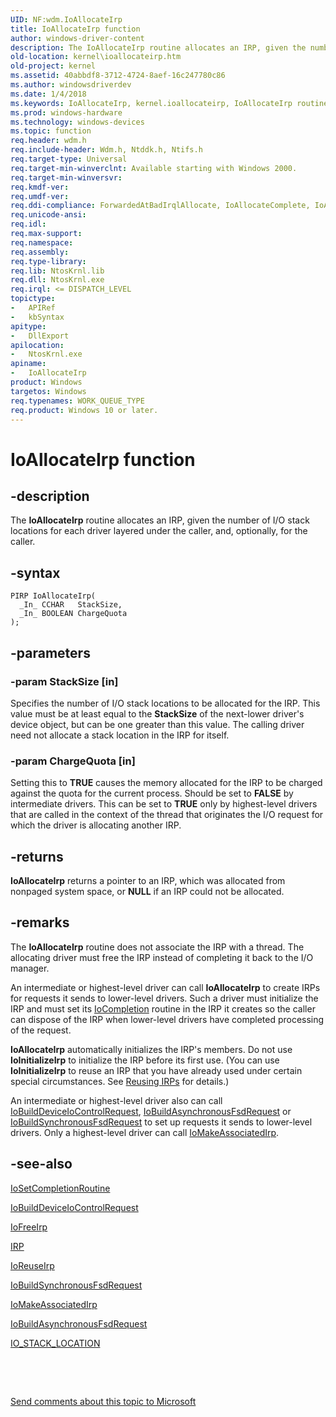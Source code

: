 ```yaml
---
UID: NF:wdm.IoAllocateIrp
title: IoAllocateIrp function
author: windows-driver-content
description: The IoAllocateIrp routine allocates an IRP, given the number of I/O stack locations for each driver layered under the caller, and, optionally, for the caller.
old-location: kernel\ioallocateirp.htm
old-project: kernel
ms.assetid: 40abbdf8-3712-4724-8aef-16c247780c86
ms.author: windowsdriverdev
ms.date: 1/4/2018
ms.keywords: IoAllocateIrp, kernel.ioallocateirp, IoAllocateIrp routine [Kernel-Mode Driver Architecture], wdm/IoAllocateIrp, k104_326eb80d-9bc3-4a91-9f33-710f7975808a.xml
ms.prod: windows-hardware
ms.technology: windows-devices
ms.topic: function
req.header: wdm.h
req.include-header: Wdm.h, Ntddk.h, Ntifs.h
req.target-type: Universal
req.target-min-winverclnt: Available starting with Windows 2000.
req.target-min-winversvr: 
req.kmdf-ver: 
req.umdf-ver: 
req.ddi-compliance: ForwardedAtBadIrqlAllocate, IoAllocateComplete, IoAllocateForward, IoAllocateFree, IoAllocateIrpSignalEventInCompletion, IoAllocateIrpSignalEventInCompletion2, IoAllocateIrpSignalEventInCompletion3, IoAllocateIrpSignalEventInCompletionTimeout, IoReuseIrp, MarkPower, MarkPowerDown, MarkQueryRelations, MarkStartDevice, HwStorPortProhibitedDDIs, IoFreeIrp, SpNoWait, StorPortStartIo
req.unicode-ansi: 
req.idl: 
req.max-support: 
req.namespace: 
req.assembly: 
req.type-library: 
req.lib: NtosKrnl.lib
req.dll: NtosKrnl.exe
req.irql: <= DISPATCH_LEVEL
topictype: 
-	APIRef
-	kbSyntax
apitype: 
-	DllExport
apilocation: 
-	NtosKrnl.exe
apiname: 
-	IoAllocateIrp
product: Windows
targetos: Windows
req.typenames: WORK_QUEUE_TYPE
req.product: Windows 10 or later.
---
```


# IoAllocateIrp function


## -description


The <b>IoAllocateIrp</b> routine allocates an IRP, given the number of I/O stack locations for each driver layered under the caller, and, optionally, for the caller.


## -syntax


````
PIRP IoAllocateIrp(
  _In_ CCHAR   StackSize,
  _In_ BOOLEAN ChargeQuota
);
````


## -parameters




### -param StackSize [in]

Specifies the number of I/O stack locations to be allocated for the IRP. This value must be at least equal to the <b>StackSize</b> of the next-lower driver's device object, but can be one greater than this value. The calling driver need not allocate a stack location in the IRP for itself.


### -param ChargeQuota [in]

Setting this to <b>TRUE</b> causes the memory allocated for the IRP to be charged against the quota for the current process. Should be set to <b>FALSE</b> by intermediate drivers. This can be set to <b>TRUE</b> only by highest-level drivers that are called in the context of the thread that originates the I/O request for which the driver is allocating another IRP.


## -returns


<b>IoAllocateIrp</b> returns a pointer to an IRP, which was allocated from nonpaged system space, or <b>NULL</b> if an IRP could not be allocated.



## -remarks


The <b>IoAllocateIrp</b> routine does not associate the IRP with a thread. The allocating driver must free the IRP instead of completing it back to the I/O manager.

An intermediate or highest-level driver can call <b>IoAllocateIrp</b> to create IRPs for requests it sends to lower-level drivers. Such a driver must initialize the IRP and must set its <a href="..\wdm\nc-wdm-io_completion_routine.md">IoCompletion</a> routine in the IRP it creates so the caller can dispose of the IRP when lower-level drivers have completed processing of the request.

<b>IoAllocateIrp</b> automatically initializes the IRP's members. Do not use <b>IoInitializeIrp</b> to initialize the IRP before its first use. (You can use <b>IoInitializeIrp</b> to reuse an IRP that you have already used under certain special circumstances. See <a href="https://msdn.microsoft.com/library/windows/hardware/ff561107">Reusing IRPs</a> for details.)

An intermediate or highest-level driver also can call <a href="..\wdm\nf-wdm-iobuilddeviceiocontrolrequest.md">IoBuildDeviceIoControlRequest</a>, <a href="..\wdm\nf-wdm-iobuildasynchronousfsdrequest.md">IoBuildAsynchronousFsdRequest</a> or <a href="..\wdm\nf-wdm-iobuildsynchronousfsdrequest.md">IoBuildSynchronousFsdRequest</a> to set up requests it sends to lower-level drivers. Only a highest-level driver can call <a href="..\ntddk\nf-ntddk-iomakeassociatedirp.md">IoMakeAssociatedIrp</a>. 



## -see-also

<a href="..\wdm\nf-wdm-iosetcompletionroutine.md">IoSetCompletionRoutine</a>

<a href="..\wdm\nf-wdm-iobuilddeviceiocontrolrequest.md">IoBuildDeviceIoControlRequest</a>

<a href="..\wdm\nf-wdm-iofreeirp.md">IoFreeIrp</a>

<a href="..\wdm\ns-wdm-_irp.md">IRP</a>

<a href="..\wdm\nf-wdm-ioreuseirp.md">IoReuseIrp</a>

<a href="..\wdm\nf-wdm-iobuildsynchronousfsdrequest.md">IoBuildSynchronousFsdRequest</a>

<a href="..\ntddk\nf-ntddk-iomakeassociatedirp.md">IoMakeAssociatedIrp</a>

<a href="..\wdm\nf-wdm-iobuildasynchronousfsdrequest.md">IoBuildAsynchronousFsdRequest</a>

<a href="..\wdm\ns-wdm-_io_stack_location.md">IO_STACK_LOCATION</a>

 

 

<a href="mailto:wsddocfb@microsoft.com?subject=Documentation%20feedback [kernel\kernel]:%20IoAllocateIrp routine%20 RELEASE:%20(1/4/2018)&amp;body=%0A%0APRIVACY STATEMENT%0A%0AWe use your feedback to improve the documentation. We don't use your email address for any other purpose, and we'll remove your email address from our system after the issue that you're reporting is fixed. While we're working to fix this issue, we might send you an email message to ask for more info. Later, we might also send you an email message to let you know that we've addressed your feedback.%0A%0AFor more info about Microsoft's privacy policy, see http://privacy.microsoft.com/en-us/default.aspx." title="Send comments about this topic to Microsoft">Send comments about this topic to Microsoft</a>

